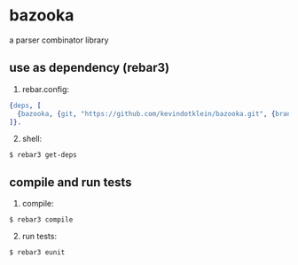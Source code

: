 bazooka
=====

a parser combinator library

use as dependency (rebar3)
-----
1. rebar.config:

```erlang
{deps, [
  {bazooka, {git, "https://github.com/kevindotklein/bazooka.git", {branch, "main"}}}
]}.
```

2. shell:

```
$ rebar3 get-deps
```

compile and run tests
-----
1. compile:

```
$ rebar3 compile
```


2. run tests:

```
$ rebar3 eunit
```